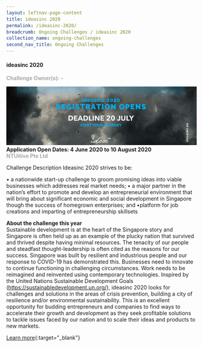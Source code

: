 ```yaml
---
layout: leftnav-page-content
title: ideasinc 2020
permalink: /ideasinc-2020/
breadcrumb: Ongoing Challenges / ideasinc 2020
collection_name: ongoing-challenges
second_nav_title: Ongoing Challenges
---
```


#### ideasinc 2020

<font color="#a9a9a9"><b>Challenge Owner(s): -</b></font>

[![1](/images/ongoing-challenges/IDEASINC-BANNER.jpg)](ttps://ideasinc.sg/)
**Application Open Dates: 4 June 2020 to 10 August 2020**<br>
<font color=" #a9a9a9"><b>NTUitive Pte Ltd</b></font>

Challenge Description 	Ideasinc 2020 strives to be: 
 
•	a nationwide start-up challenge to groom promising ideas into viable businesses which addresses real market needs; 
•	a major partner in the nation’s effort to promote and develop an entrepreneurial environment that will bring about significant economic and social development in Singapore though the success of homegrown enterprises; and
•platform for job creations and imparting of entrepreneurship skillsets
 
<b>About the challenge this year</b><br>
Sustainable development is at the heart of the Singapore story and Singapore is often held up as an example of the plucky nation that survived and thrived despite having minimal resources. The tenacity of our people and steadfast thought-leadership is often cited as the reasons for our success.
Singapore was built by resilient and industrious people and our response to COVID-19 has demonstrated this. Businesses need to innovate to continue functioning in challenging circumstances. Work needs to be reimagined and reinvented using contemporary technologies. 
 Inspired by the United Nations Sustainable Development Goals (https://sustainabledevelopment.un.org/), ideasinc 2020 looks for challenges and solutions in the areas of crisis prevention, building a city of resilience and/or environmental sustainability. 
This is an excellent opportunity for budding entrepreneurs and companies to find ways to accelerate their growth and development as they seek profitable solutions to tackle issues faced by our nation and to scale their ideas and products to new markets.
 


[Learn more](https://ideasinc.sg/){:target="_blank"}
